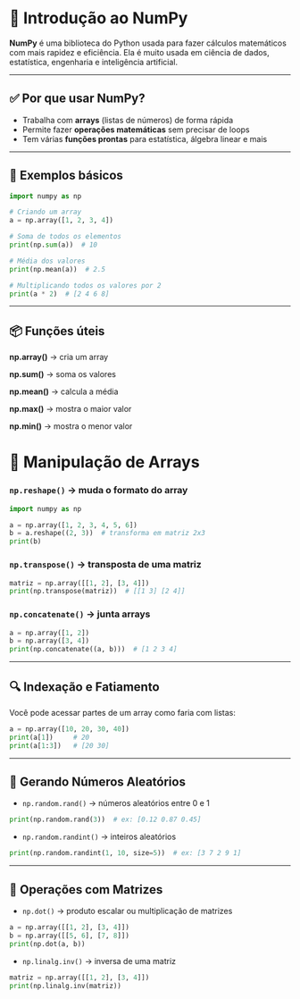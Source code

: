 # 🧮 Introdução ao NumPy

**NumPy** é uma biblioteca do Python usada para fazer cálculos matemáticos com mais rapidez e eficiência. Ela é muito usada em ciência de dados, estatística, engenharia e inteligência artificial.

---

## ✅ Por que usar NumPy?

- Trabalha com **arrays** (listas de números) de forma rápida
- Permite fazer **operações matemáticas** sem precisar de loops
- Tem várias **funções prontas** para estatística, álgebra linear e mais

---

## 🔧 Exemplos básicos

```python
import numpy as np
```

```python
# Criando um array
a = np.array([1, 2, 3, 4])
```

```python
# Soma de todos os elementos
print(np.sum(a))  # 10
```

```python
# Média dos valores
print(np.mean(a))  # 2.5
```

```python
# Multiplicando todos os valores por 2
print(a * 2)  # [2 4 6 8]
```

---

## 📦 Funções úteis

**np.array()** → cria um array

**np.sum()** → soma os valores

**np.mean()** → calcula a média

**np.max()** → mostra o maior valor

**np.min()** → mostra o menor valor


# 🔁 Manipulação de Arrays

### `np.reshape()` → muda o formato do array

```python
import numpy as np

a = np.array([1, 2, 3, 4, 5, 6])
b = a.reshape((2, 3))  # transforma em matriz 2x3
print(b)
```

### `np.transpose()` → transposta de uma matriz

```python
matriz = np.array([[1, 2], [3, 4]])
print(np.transpose(matriz))  # [[1 3] [2 4]]
```

### `np.concatenate()` → junta arrays

```python
a = np.array([1, 2])
b = np.array([3, 4])
print(np.concatenate((a, b)))  # [1 2 3 4]
```

---

## 🔍 Indexação e Fatiamento

Você pode acessar partes de um array como faria com listas:

```python
a = np.array([10, 20, 30, 40])
print(a[1])     # 20
print(a[1:3])   # [20 30]
```

---

## 🎲 Gerando Números Aleatórios

- `np.random.rand()` → números aleatórios entre 0 e 1

```python
print(np.random.rand(3))  # ex: [0.12 0.87 0.45]
```

- `np.random.randint()` → inteiros aleatórios

```python
print(np.random.randint(1, 10, size=5))  # ex: [3 7 2 9 1]
```

---

## 📐 Operações com Matrizes

- `np.dot()` → produto escalar ou multiplicação de matrizes

```python
a = np.array([[1, 2], [3, 4]])
b = np.array([[5, 6], [7, 8]])
print(np.dot(a, b))
```

- `np.linalg.inv()` → inversa de uma matriz

```python
matriz = np.array([[1, 2], [3, 4]])
print(np.linalg.inv(matriz))
```